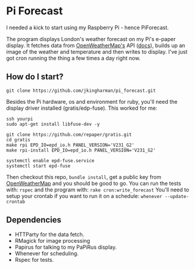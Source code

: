 # Pi Forecast #

I needed a kick to start using my Raspberry Pi - hence PiForecast.

The program displays London's weather forecast on my Pi's e-paper display. It fetches data from [OpenWeatherMap's](https://openweathermap.org/) API ([docs](https://openweathermap.org/current)),
builds up an image of the weather and temperature and then writes to display. I've just got cron running the thing a few times a day right now.

## How do I start? ##

```
git clone https://github.com/jkingharman/pi_forecast.git
```

Besides the Pi hardware, os and environment for ruby, you'll need the display driver installed (gratis/edp-fuse). This worked for me:

```
ssh yourpi
sudo apt-get install libfuse-dev -y

git clone https://github.com/repaper/gratis.git
cd gratis
make rpi EPD_IO=epd_io.h PANEL_VERSION='V231_G2'
make rpi-install EPD_IO=epd_io.h PANEL_VERSION='V231_G2'

systemctl enable epd-fuse.service
systemctl start epd-fuse
```

Then checkout this repo, ```bundle install```, get a public key from [OpenWeatherMap](https://openweathermap.org/) and you should be good to go. You can run the tests with: ``` rspec ``` and the program with: ``` rake cron:write_forecast ``` You'll need to setup your crontab if you want to run it on a schedule: ``` whenever --update-crontab ```

## Dependencies ##

* HTTParty for the data fetch.
* RMagick for image processing
* Papirus for talking to my PaPiRus display.
* Whenever for scheduling.
* Rspec for tests.

